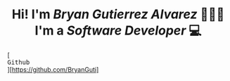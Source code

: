 <h1 align="center"> Hi! I'm <em>Bryan Gutierrez Alvarez</em> 🙋🏻‍♂️<br/>
I'm a <em>Software Developer</em> 💻
</h1>

[<kbd> <br/> Github <br/> </kbd>][https://github.com/BryanGuti]
